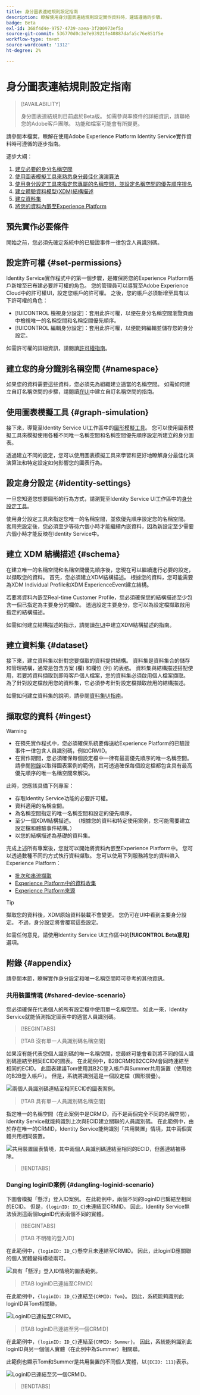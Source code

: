 ```yaml
---
title: 身分圖表連結規則設定指南
description: 瞭解使用身分圖表連結規則設定實作資料時，建議遵循的步驟。
badge: Beta
exl-id: 368f4d4e-9757-4739-aaea-3f200973ef5a
source-git-commit: 536770d0c3e7e93921fe40887dafa5c76e851f5e
workflow-type: tm+mt
source-wordcount: '1312'
ht-degree: 2%

---
```


# 身分圖表連結規則設定指南

>[!AVAILABILITY]
>
>身分圖表連結規則目前處於Beta版。 如需參與率條件的詳細資訊，請聯絡您的Adobe客戶團隊。 功能和檔案可能會有所變更。

請參閱本檔案，瞭解在使用Adobe Experience Platform Identity Service實作資料時可遵循的逐步指南。

逐步大綱：

1. [建立必要的身分名稱空間](#namespace)
2. [使用圖表模擬工具來熟悉身分最佳化演演算法](#graph-simulation)
3. [使用身分設定工具來指定您專屬的名稱空間，並設定名稱空間的優先順序排名](#identity-settings)
4. [建立體驗資料模型(XDM)結構描述](#schema)
5. [建立資料集](#dataset)
6. [將您的資料內嵌至Experience Platform](#ingest)

## 預先實作必要條件

開始之前，您必須先確定系統中的已驗證事件一律包含人員識別碼。

## 設定許可權 {#set-permissions}

Identity Service實作程式中的第一個步驟，是確保將您的Experience Platform帳戶新增至已布建必要許可權的角色。 您的管理員可以導覽至Adobe Experience Cloud中的許可權UI，設定您帳戶的許可權。 之後，您的帳戶必須新增至具有以下許可權的角色：

* [!UICONTROL 檢視身分設定]：套用此許可權，以便在身分名稱空間瀏覽頁面中檢視唯一的名稱空間和名稱空間優先順序。
* [!UICONTROL 編輯身分設定]：套用此許可權，以便能夠編輯並儲存您的身分設定。

如需許可權的詳細資訊，請閱讀[許可權指南](../../access-control/abac/ui/permissions.md)。

## 建立您的身分識別名稱空間 {#namespace}

如果您的資料需要這些資料，您必須先為組織建立適當的名稱空間。 如需如何建立自訂名稱空間的步驟，請閱讀[在UI](../features/namespaces.md#create-custom-namespaces)中建立自訂名稱空間的指南。

## 使用圖表模擬工具 {#graph-simulation}

接下來，導覽至Identity Service UI工作區中的[圖形模擬工具](./graph-simulation.md)。 您可以使用圖表模擬工具來模擬使用各種不同唯一名稱空間和名稱空間優先順序設定所建立的身分圖表。

透過建立不同的設定，您可以使用圖表模擬工具來學習和更好地瞭解身分最佳化演演算法和特定設定如何影響您的圖表行為。

## 設定身分設定 {#identity-settings}

一旦您知道您想要圖形的行為方式，請瀏覽至Identity Service UI工作區中的[身分設定工具](./identity-settings-ui.md)。

使用身分設定工具來指定您唯一的名稱空間，並依優先順序設定您的名稱空間。 套用完設定後，您必須至少等待六個小時才能繼續內嵌資料，因為新設定至少需要六個小時才能反映在Identity Service中。

## 建立 XDM 結構描述 {#schema}

在建立唯一的名稱空間和名稱空間優先順序後，您現在可以繼續進行必要的設定，以擷取您的資料。 首先，您必須建立XDM結構描述。 根據您的資料，您可能需要為XDM Individual Profile和XDM ExperienceEvent建立結構。

若要將資料內嵌至Real-time Customer Profile，您必須確保您的結構描述至少包含一個已指定為主要身分的欄位。 透過設定主要身分，您可以為設定檔擷取啟用指定的結構描述。

如需如何建立結構描述的指示，請閱讀[在UI](../../xdm/tutorials/create-schema-ui.md)中建立XDM結構描述的指南。

## 建立資料集 {#dataset}

接下來，建立資料集以針對您要擷取的資料提供結構。 資料集是資料集合的儲存和管理結構，通常是包含方案 (欄) 和欄位 (列) 的表格。 資料集與結構描述搭配使用，若要將資料擷取到即時客戶個人檔案，您的資料集必須啟用個人檔案擷取。 為了針對設定檔啟用您的資料集，它必須參考針對設定檔擷取啟用的結構描述。

如需如何建立資料集的說明，請參閱[資料集UI指南](../../catalog/datasets/user-guide.md)。

## 擷取您的資料 {#ingest}

>[!WARNING]
>
>* 在預先實作程式中，您必須確保系統要傳送給Experience Platform的已驗證事件一律包含人員識別碼，例如CRMID。
>* 在實作期間，您必須確保每個設定檔中一律有最高優先順序的唯一名稱空間。 請參閱[附錄](#appendix)以取得圖表案例的範例，其可透過確保每個設定檔都包含具有最高優先順序的唯一名稱空間來解決。

此時，您應該具備下列專案：

* 存取Identity Service功能的必要許可權。
* 資料適用的名稱空間。
* 為名稱空間指定的唯一名稱空間和設定的優先順序。
* 至少一個XDM結構描述。 （根據您的資料和特定使用案例，您可能需要建立設定檔和體驗事件結構。）
* 以您的結構描述為基礎的資料集。

完成上述所有專案後，您就可以開始將資料內嵌至Experience Platform中。 您可以透過數種不同的方式執行資料擷取。 您可以使用下列服務將您的資料帶入Experience Platform：

* [批次和串流擷取](../../ingestion/home.md)
* [Experience Platform中的資料收集](../../collection/home.md)
* [Experience Platform來源](../../sources/home.md)

>[!TIP]
>
>擷取您的資料後，XDM原始資料裝載不會變更。 您仍可在UI中看到主要身分設定。 不過，身分設定將會覆寫這些設定。

如需任何意見，請使用Identity Service UI工作區中的&#x200B;**[!UICONTROL Beta意見]**&#x200B;選項。

## 附錄 {#appendix}

請參閱本節，瞭解實作身分設定和唯一名稱空間時可參考的其他資訊。

### 共用裝置情境 {#shared-device-scenario}

您必須確保在代表個人的所有設定檔中使用單一名稱空間。 如此一來，Identity Service就能偵測指定圖表中的適當人員識別碼。

>[!BEGINTABS]

>[!TAB 沒有單一人員識別碼名稱空間]

如果沒有能代表您個人識別碼的唯一名稱空間，您最終可能會看到將不同的個人識別碼連結至相同ECID的圖表。 在此範例中，B2BCRM和B2CCRM會同時連結至相同的ECID。 此圖表建議Tom使用其B2C登入帳戶與Summer共用裝置（使用她的B2B登入帳戶）。 但是，系統將識別這是一個設定檔（圖形摺疊）。

![兩個人員識別碼連結至相同ECID的圖表案例。](../images/graph-examples/multi_namespaces.png)

>[!TAB 具有單一人員識別碼名稱空間]

指定唯一的名稱空間（在此案例中是CRMID，而不是兩個完全不同的名稱空間），Identity Service就能夠識別上次與ECID建立關聯的人員識別碼。 在此範例中，由於存在唯一的CRMID，Identity Service能夠識別「共用裝置」情境，其中兩個實體共用相同裝置。

![共用裝置圖表情境，其中兩個人員識別碼連結至相同的ECID，但舊連結被移除。](../images/graph-examples/crmid_only_multi.png)

>[!ENDTABS]

### Danging loginID案例 {#dangling-loginid-scenario}

下圖會模擬「懸浮」登入ID案例。 在此範例中，兩個不同的loginID已繫結至相同的ECID。 但是，`{loginID: ID_C}`未連結至CRMID。 因此，Identity Service無法偵測這兩個loginID代表兩個不同的實體。

>[!BEGINTABS]

>[!TAB 不明確的登入ID]

在此範例中，`{loginID: ID_C}`懸空且未連結至CRMID。 因此，此loginID應關聯的個人實體變得模稜兩可。

![具有「懸浮」登入ID情境的圖表範例。](../images/graph-examples/dangling_example.png)

>[!TAB loginID已連結至CRMID]

在此範例中，`{loginID: ID_C}`連結至`{CRMID: Tom}`。 因此，系統能夠識別此loginID與Tom相關聯。

![LoginID已連結至CRMID。](../images/graph-examples/id_c_tom.png)

>[!TAB loginID已連結至另一個CRMID]

在此範例中，`{loginID: ID_C}`連結至`{CRMID: Summer}`。 因此，系統能夠識別此loginID與另一個個人實體（在此例中為Summer）相關聯。

此範例也顯示Tom和Summer是共用裝置的不同個人實體，以`{ECID: 111}`表示。

![LoginID已連結至另一個CRMID。](../images/graph-examples/id_c_summer.png)

>[!ENDTABS]

